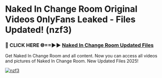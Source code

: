# Naked In Change Room Original Videos 0nlyFans Leaked - Files Updated! (nzf3)

<h3>🔴 CLICK HERE 🌐==►► <a href="https://tinyurl.com/up5wt9bj" rel="nofollow">Naked In Change Room Updated Files</a></h3>

Get Naked In Change Room and all content. Now you can access all videos and pictures of Naked In Change Room. New Updated Files 2025!

[![nzf3](https://i.imgur.com/ABiUzMV.gif)](https://tinyurl.com/up5wt9bj)
